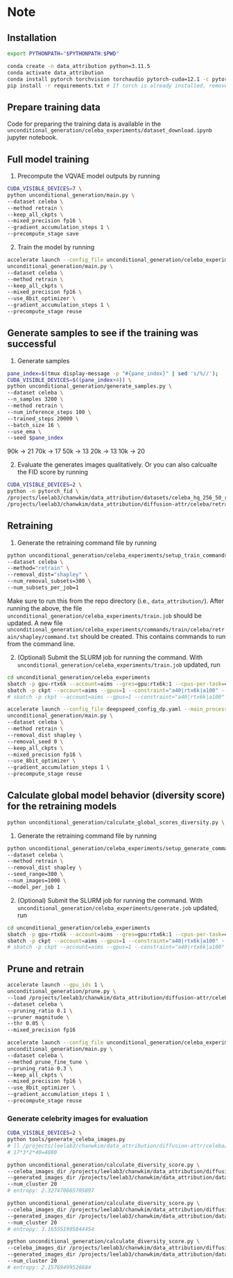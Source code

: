 
# Note

## Installation

```bash
export PYTHONPATH="$PYTHONPATH:$PWD"
```

```bash
conda create -n data_attribution python=3.11.5
conda activate data_attribution
conda install pytorch torchvision torchaudio pytorch-cuda=12.1 -c pytorch -c nvidia
pip install -r requirements.txt # If torch is already installed, remove torch and torchvision from requirements.txt
```

<!-- ## Train -->

<!-- ```bash
python main.py
--dataset [cifar,cifar2, celeba ] \
--method [unlearning/retrain/prune_fine_tune/gd/ga] \
--removal_dist [datashapley/datamodel/uniform/None] \
--datamodel_alpha [0.5] \--removal_seed [0] \ 
--pruning_ratio [0.3]\
--pruner [magnitude]\
--thr [0.05]\
--keep_all_ckpts \
--mixed_precision [no, bf16, fp16] \ 
--gradient_accumulation_steps [1] \
``` -->

## Prepare training data

Code for preparing the training data is available in the `unconditional_generation/celeba_experiments/dataset_download.ipynb` jupyter notebook.

## Full model training

1. Precompute the VQVAE model outputs by running

```bash
CUDA_VISIBLE_DEVICES=7 \
python unconditional_generation/main.py \
--dataset celeba \
--method retrain \
--keep_all_ckpts \
--mixed_precision fp16 \
--gradient_accumulation_steps 1 \
--precompute_stage save
```

2. Train the model by running

```bash
accelerate launch --config_file unconditional_generation/celeba_experiments/deepspeed_config_dp.yaml --gpu_ids 6,7 \
unconditional_generation/main.py \
--dataset celeba \
--method retrain \
--keep_all_ckpts \
--mixed_precision fp16 \
--use_8bit_optimizer \
--gradient_accumulation_steps 1 \
--precompute_stage reuse
```


## Generate samples to see if the training was successful

1. Generate samples
```bash
pane_index=$(tmux display-message -p "#{pane_index}" | sed 's/%//');
CUDA_VISIBLE_DEVICES=$((pane_index+4)) \
python unconditional_generation/generate_samples.py \
--dataset celeba \
--n_samples 3200 \
--method retrain \
--num_inference_steps 100 \
--trained_steps 20000 \
--batch_size 16 \
--use_ema \
--seed $pane_index
```

90k -> 21
70k -> 17
50k -> 13
20k -> 13
10k -> 20

2. Evaluate the generates images qualitatively. Or you can also calcualte the FID score by running

```bash
CUDA_VISIBLE_DEVICES=2 \
python -m pytorch_fid \
/projects/leelab3/chanwkim/data_attribution/datasets/celeba_hq_256_50_resized \
/projects/leelab3/chanwkim/data_attribution/diffusion-attr/celeba/retrain/20000/ema_generated_samples/full
```

## Retraining

1. Generate the retraining command file by running

```bash
python unconditional_generation/celeba_experiments/setup_train_commands.py \
--dataset celeba \
--method="retrain" \
--removal_dist="shapley" \
--num_removal_subsets=300 \
--num_subsets_per_job=1
```

Make sure to run this from the repo directory (i.e., `data_attribution/`). After running the above, the file `unconditional_generation/celeba_experiments/train.job` should be updated. A new file `unconditional_generation/celeba_experiments/commands/train/celeba/retrain/shapley/command.txt` should be created. This contains commands to run from the command line.

2. (Optional) Submit the SLURM job for running the command.
With `unconditional_generation/celeba_experiments/train.job` updated, run

```bash
cd unconditional_generation/celeba_experiments
sbatch -p gpu-rtx6k --account=aims --gres=gpu:rtx6k:1 --cpus-per-task=4 --mem=16G train.job
sbatch -p ckpt --account=aims --gpus=1 --constraint="a40|rtx6k|a100" --cpus-per-task=4 --mem=16G train.job
# sbatch -p ckpt --account=aims --gpus=1 --constraint="a40|rtx6k|a100" --cpus-per-task=4 --mem=16G train_copy.job
```

```bash
accelerate launch --config_file deepspeed_config_dp.yaml --main_process_port 29501 --gpu_ids 4,5 \
unconditional_generation/main.py \
--dataset celeba \
--method retrain \
--removal_dist shapley \
--removal_seed 0 \
--keep_all_ckpts \
--mixed_precision fp16 \
--use_8bit_optimizer \
--gradient_accumulation_steps 1 \
--precompute_stage reuse
```

## Calculate global model behavior (diversity score) for the retraining models

```bash
python unconditional_generation/calculate_global_scores_diversity.py \

```


1. Generate the retraining command file by running

```bash
python unconditional_generation/celeba_experiments/setup_generate_commands.py \
--dataset celeba \
--method retrain \
--removal_dist shapley \
--seed_range=300 \
--num_images=1000 \
--model_per_job 1
```

2. (Optional) Submit the SLURM job for running the command.
With `unconditional_generation/celeba_experiments/generate.job` updated, run
```bash
cd unconditional_generation/celeba_experiments
sbatch -p gpu-rtx6k --account=aims --gres=gpu:rtx6k:1 --cpus-per-task=4 --mem=16G generate.job
sbatch -p ckpt --account=aims --gpus=1 --constraint="a40|rtx6k|a100" --cpus-per-task=4 --mem=16G generate.job
# sbatch -p ckpt --account=aims --gpus=1 --constraint="a40|rtx6k|a100" --cpus-per-task=4 --mem=16G train_copy.job
```


## Prune and retrain

```bash
accelerate launch --gpu_ids 1 \
unconditional_generation/prune.py \
--load /projects/leelab3/chanwkim/data_attribution/diffusion-attr/celeba/retrain/models/full/ \
--dataset celeba \
--pruning_ratio 0.1 \
--pruner magnitude \
--thr 0.05 \
--mixed_precision fp16
```

```bash
accelerate launch --config_file unconditional_generation/celeba_experiments/deepspeed_config_dp.yaml --gpu_ids 5,6 \
unconditional_generation/main.py \
--dataset celeba \
--method prune_fine_tune \
--pruning_ratio 0.3 \
--keep_all_ckpts \
--mixed_precision fp16 \
--use_8bit_optimizer \
--gradient_accumulation_steps 1 \
--precompute_stage reuse
```

### Generate celebrity images for evaluation

```bash
CUDA_VISIBLE_DEVICES=2 \
python tools/generate_celeba_images.py
# ll /projects/leelab3/chanwkim/data_attribution/diffusion-attr/celeba/generated_samples
# 17*3*2*40=4080
```

``` bash
python unconditional_generation/calculate_diversity_score.py \
--celeba_images_dir /projects/leelab3/chanwkim/data_attribution/diffusion-attr/celeba/generated_samples \
--generated_images_dir /projects/leelab3/chanwkim/data_attribution/datasets/celeba_hq_256_50_resized \
--num_cluster 20
# entropy: 2.327470665705897
```

``` bash
python unconditional_generation/calculate_diversity_score.py \
--celeba_images_dir /projects/leelab3/chanwkim/data_attribution/diffusion-attr/celeba/generated_samples \
--generated_images_dir /projects/leelab3/chanwkim/data_attribution/datasets/celeba_hq_256 \
--num_cluster 20
# entropy: 3.165551995844454
```

``` bash
python unconditional_generation/calculate_diversity_score.py \
--celeba_images_dir /projects/leelab3/chanwkim/data_attribution/diffusion-attr/celeba/generated_samples \
--generated_images_dir /projects/leelab3/chanwkim/data_attribution/datasets/celeba_hq_256_50_resized_temp \
--num_cluster 20
# entropy: 2.15769499526684
```
